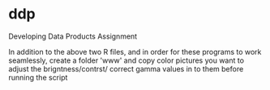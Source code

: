 # ddp
Developing Data Products Assignment

In addition to the above two R files, and in order for these programs to work seamlessly, create a folder 'www' and copy color pictures you want to adjust the brigntness/contrst/ correct gamma values in to them before running the script 
